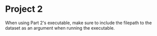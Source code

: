 # Project 2

When using Part 2's executable, make sure to include the filepath to the dataset as an argument when running the executable.